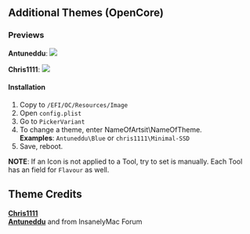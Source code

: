 ## Additional Themes (OpenCore)

### Previews
**Antuneddu**:
![](https://raw.githubusercontent.com/5T33Z0/Lenovo-T530-Hackinosh-OpenCore/main/Additional_Themes_(OC)/Antuneddu/Themes.png)

**Chris1111**:
![](https://raw.githubusercontent.com/5T33Z0/Lenovo-T530-Hackinosh-OpenCore/main/Pics/BootPicker_alt.png)
#### Installation

1. Copy to `/EFI/OC/Resources/Image`
2. Open `config.plist`
3. Go to `PickerVariant`
4. To change a theme, enter NameOfArtsit\NameOfTheme.</br>
	**Examples**: `Antuneddu\Blue` or `chris1111\Minimal-SSD`
5. Save, reboot.

**NOTE**: If an Icon is not applied to a Tool, try to set is manually. Each Tool has an field for `Flavour` as well.

## Theme Credits

[**Chris1111**](https://github.com/chris1111)</br>
**[Antuneddu](https://www.insanelymac.com/forum/profile/1390874-antuneddu/)** and from InsanelyMac Forum
